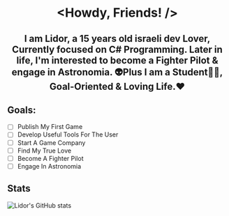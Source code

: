 # <center><Howdy, Friends! />
## <center>I am Lidor, a 15 years old israeli dev Lover, Currently focused on C# Programming.         Later in life, I'm interested to become a Fighter Pilot & engage in Astronomia. 👽Plus I am a Student🧑‍🎓, Goal-Oriented & Loving Life.❤️

## Goals:
 - [ ] Publish My First Game
 - [ ] Develop Useful Tools For The User
 - [ ] Start A Game Company
 - [ ] Find My True Love
 - [ ] Become A Fighter Pilot
 - [ ] Engage In Astronomia
## Stats

![Lidor's GitHub stats](https://github-readme-stats.vercel.app/api?username=TheLlamaAmanda&theme=monokai&show_icons=true)
